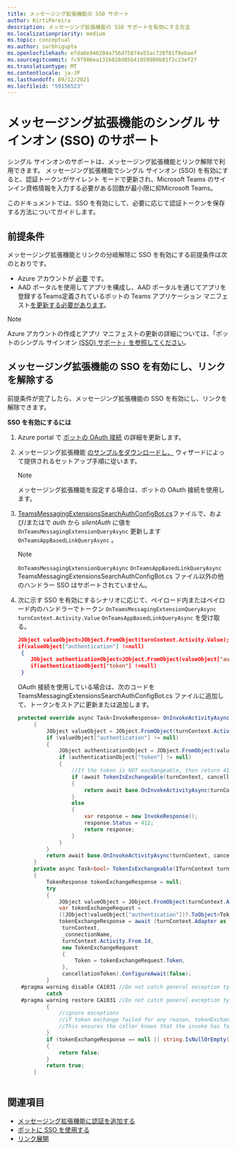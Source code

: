 ```yaml
---
title: メッセージング拡張機能の SSO サポート
author: KirtiPereira
description: メッセージング拡張機能の SSO サポートを有効にする方法
ms.localizationpriority: medium
ms.topic: conceptual
ms.author: surbhigupta
ms.openlocfilehash: efda0e946204a756d75874a55ac728f81f8ebaef
ms.sourcegitcommit: fc9f906ea1316028d85b41959980b81f2c23ef2f
ms.translationtype: MT
ms.contentlocale: ja-JP
ms.lasthandoff: 09/12/2021
ms.locfileid: "59156523"
---
```

# <a name="single-sign-on-sso-support-for-messaging-extensions"></a>メッセージング拡張機能のシングル サインオン (SSO) のサポート
 
シングル サインオンのサポートは、メッセージング拡張機能とリンク解除で利用できます。 メッセージング拡張機能でシングル サインオン (SSO) を有効にすると、認証トークンがサイレント モードで更新され、Microsoft Teams のサインイン資格情報を入力する必要がある回数が最小限に抑Microsoft Teams。

このドキュメントでは、SSO を有効にして、必要に応じて認証トークンを保存する方法についてガイドします。

## <a name="prerequisites"></a>前提条件

メッセージング拡張機能とリンクの分岐解除に SSO を有効にする前提条件は次のとおりです。
* Azure アカウントが [必要](https://azure.microsoft.com/free/) です。
* AAD ポータルを使用してアプリを構成し、AAD ポータルを通じてアプリを登録するTeams定義されているボットの Teams アプリケーション マニフェスト[を更新する必要があります](../../bots/how-to/authentication/auth-aad-sso-bots.md#register-your-app-through-the-aad-portal)。

> [!NOTE]
> Azure アカウントの作成とアプリ マニフェストの更新の詳細については、「ボットのシングル サインオン [(SSO) サポート」を参照してください](../../bots/how-to/authentication/auth-aad-sso-bots.md)。

## <a name="enable-sso-for-messaging-extensions-and-link-unfurling"></a>メッセージング拡張機能の SSO を有効にし、リンクを解除する

前提条件が完了したら、メッセージング拡張機能の SSO を有効にし、リンクを解除できます。

**SSO を有効にするには**
1. Azure portal で [ボットの OAuth 接続](../../bots/how-to/authentication/auth-aad-sso-bots.md#update-the-azure-portal-with-the-oauth-connection) の詳細を更新します。
2. メッセージング拡張機能 [のサンプルをダウンロードし、](https://github.com/microsoft/BotBuilder-Samples/tree/main/samples/csharp_dotnetcore/52.teams-messaging-extensions-search-auth-config) ウィザードによって提供されるセットアップ手順に従います。
   > [!NOTE]
   > メッセージング拡張機能を設定する場合は、ボットの OAuth 接続を使用します。
3. [TeamsMessagingExtensionsSearchAuthConfigBot.cs](https://github.com/microsoft/BotBuilder-Samples/tree/main/samples/csharp_dotnetcore/52.teams-messaging-extensions-search-auth-config/Bots/TeamsMessagingExtensionsSearchAuthConfigBot.cs)ファイルで、および/またはで *auth* から *silentAuth* に値を `OnTeamsMessagingExtensionQueryAsync` 更新します `OnTeamsAppBasedLinkQueryAsync` 。  

    > [!NOTE]
    > `OnTeamsMessagingExtensionQueryAsync` `OnTeamsAppBasedLinkQueryAsync` TeamsMessagingExtensionsSearchAuthConfigBot.cs ファイル以外の他のハンドラー SSO はサポートされていません。
   
4. 次に示す SSO を有効にするシナリオに応じて、ペイロード内またはペイロード内のハンドラーでトークン `OnTeamsMessagingExtensionQueryAsync` `turnContext.Activity.Value` `OnTeamsAppBasedLinkQueryAsync` を受け取る。

    ```json
    JObject valueObject=JObject.FromObject(turnContext.Activity.Value);
    if(valueObject["authentication"] !=null)
     {
        JObject authenticationObject=JObject.FromObject(valueObject["authentication"]);
        if(authenticationObject["token"] !=null)
     }
    
     ```
  
    OAuth 接続を使用している場合は、次のコードを TeamsMessagingExtensionsSearchAuthConfigBot.cs ファイルに追加して、トークンをストアに更新または追加します。
    
   ```C#
   protected override async Task<InvokeResponse> OnInvokeActivityAsync(ITurnContext<IInvokeActivity> turnContext, CancellationToken cancellationToken)
        {
            JObject valueObject = JObject.FromObject(turnContext.Activity.Value);
            if (valueObject["authentication"] != null)
            {
                JObject authenticationObject = JObject.FromObject(valueObject["authentication"]);
                if (authenticationObject["token"] != null)
                {
                    //If the token is NOT exchangeable, then return 412 to require user consent
                    if (await TokenIsExchangeable(turnContext, cancellationToken))
                    {
                        return await base.OnInvokeActivityAsync(turnContext, cancellationToken).ConfigureAwait(false);
                    }
                    else
                    {
                        var response = new InvokeResponse();
                        response.Status = 412;
                        return response;
                    }
                }
            }
            return await base.OnInvokeActivityAsync(turnContext, cancellationToken).ConfigureAwait(false);
        }
        private async Task<bool> TokenIsExchangeable(ITurnContext turnContext, CancellationToken cancellationToken)
        {
            TokenResponse tokenExchangeResponse = null;
            try
            {
                JObject valueObject = JObject.FromObject(turnContext.Activity.Value);
                var tokenExchangeRequest =
                ((JObject)valueObject["authentication"])?.ToObject<TokenExchangeInvokeRequest>();
                tokenExchangeResponse = await (turnContext.Adapter as IExtendedUserTokenProvider).ExchangeTokenAsync(
                 turnContext,
                 _connectionName,
                 turnContext.Activity.From.Id,
                 new TokenExchangeRequest
                 {
                     Token = tokenExchangeRequest.Token,
                 },
                 cancellationToken).ConfigureAwait(false);
            }
    #pragma warning disable CA1031 //Do not catch general exception types (ignoring, see comment below)
            catch
    #pragma warning restore CA1031 //Do not catch general exception types
            {
                //ignore exceptions
                //if token exchange failed for any reason, tokenExchangeResponse above remains null, and a failure invoke response is sent to the caller.
                //This ensures the caller knows that the invoke has failed.
            }
            if (tokenExchangeResponse == null || string.IsNullOrEmpty(tokenExchangeResponse.Token))
            {
                return false;
            }
            return true;
        }
    
    ```    

## <a name="see-also"></a>関連項目

* [メッセージング拡張機能に認証を追加する](add-authentication.md)
* [ボットに SSO を使用する](../../bots/how-to/authentication/auth-aad-sso-bots.md)
* [リンク展開](link-unfurling.md)

